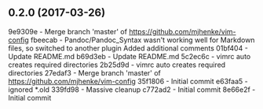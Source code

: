 <a name="0.2.0"></a>
## 0.2.0 (2017-03-26)

9e9309e - Merge branch 'master' of https://github.com/mjhenke/vim-config
fbeecab - Pandoc/Pandoc_Syntax wasn't working well for Markdown files, so switched to another plugin Added additional comments
01bf404 - Update README.md
b69d3eb - Update README.md
5c2ec6c - vimrc auto creates required directories
2b25d9d - vimrc auto creates required directories
27edaf3 - Merge branch 'master' of https://github.com/mjhenke/vim-config
35f1806 - Initial commit
e63faa5 - ignored *.old
339fd98 - Massive cleanup
c772ad2 - Initial commit
8e66e2f - Initial commit
